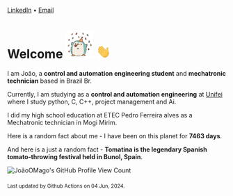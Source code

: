 [LinkedIn](https://www.linkedin.com/in/joão-pedro-gozzoli-b95641301/) &bull;
[Email](joaopedrogozzoli@gmail.com)

# Welcome <img src="happy.gif" height="64px" /> <img src="wave.gif" height="32px" />

I am João, a  **control and automation engineering student** and **mechatronic technician** based in Brazil Br.

Currently, I am studying as a **control and automation engineering** at [Unifei](https://unifei.edu.br) where I study python, C, C++, project management and Ai.

I did my high school education at ETEC Pedro Ferreira alves as a Mechatronic technician in Mogi Mirim.

Here is a random fact about me - I have been on this planet for **7463 days**.

And here is a just a random fact -  **Tomatina is the legendary Spanish tomato-throwing festival held in Bunol, Spain**.

![JoãoOMago's GitHub Profile View Count](https://komarev.com/ghpvc/?username=JoaoOMago)

<sub>Last updated by Github Actions on 04 Jun, 2024.</sub>
